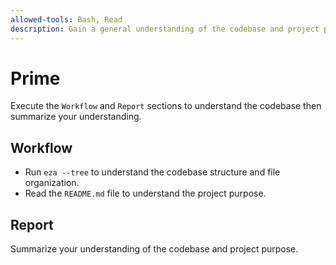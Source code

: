 ```yaml
---
allowed-tools: Bash, Read
description: Gain a general understanding of the codebase and project purpose
---
```


# Prime

Execute the `Workflow` and `Report` sections to understand the codebase then summarize your understanding. 

## Workflow

- Run `eza --tree` to understand the codebase structure and file organization.
- Read the `README.md` file to understand the project purpose.

## Report

Summarize your understanding of the codebase and project purpose.
